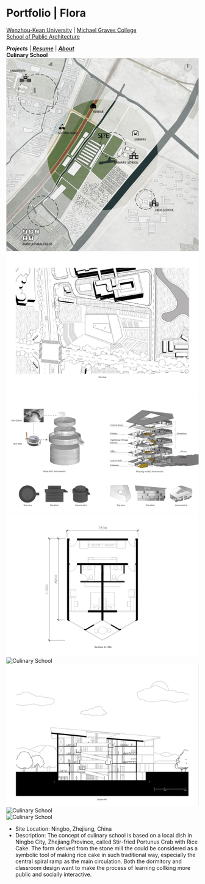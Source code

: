 # Portfolio | Flora

[Wenzhou-Kean University](https://wku.edu.cn/) | [Michael Graves College<br/>
School of Public Architecture](http://design.wku.edu.cn/)<br/>

***Projects*** | ***[Resume](https://ZMRFlora.github.io/Portfolio/Resume)*** | ***[About](https://ZMRFlora.github.io/Portfolio/About)*** 
<br>
**Culinary School**
![Culinary School](https://github.com/ZMRFlora/Portfolio/blob/gh-pages/Images/20-Summer/Culinary%20school-site%20context%20analysis.jpg?raw=true "Site Context Analysis")
<br>
![Culinary School](https://github.com/ZMRFlora/Portfolio/blob/gh-pages/Images/20-Summer/Culinary%20school-site%20map.jpg?raw=true "Site Map")
<br>
![Culinary School](https://github.com/ZMRFlora/Portfolio/blob/gh-pages/Images/20-Summer/Culinary%20school-massing%20analysis.jpg?raw=true "Massing Analysis")
<br>
![Culinary School](https://github.com/ZMRFlora/Portfolio/blob/gh-pages/Images/20-Summer/Culinary-school-dorm-plan.gif?raw=true "Dormitory Plan and Aggregation")
<br>
![Culinary School](https://github.com/ZMRFlora/Portfolio/blob/gh-pages/Images/20-Summer/Culinary-school-plan.gif?raw=true "Plans")
<br>
![Culinary School](https://github.com/ZMRFlora/Portfolio/blob/gh-pages/Images/20-Summer/Culinary%20school-section-screenshot.jpg?raw=true "Section")
<br>
![Culinary School](https://github.com/ZMRFlora/Portfolio/blob/gh-pages/Images/20-Summer/Culinary%20school-axono.jpg?raw=true "Axonometric")
<br>
![Culinary School](https://github.com/ZMRFlora/Portfolio/blob/gh-pages/Images/20-Summer/Culinary%20school-rendering.jpg?raw=true "Interior Rendering")
<br>
- Site Location: Ningbo, Zhejiang, China
- Description: The concept of culinary school is based on a local dish in Ningbo City, Zhejiang Province, called Stir-fried Portunus Crab with Rice Cake. The form derived from the stone mill the could be considered as a symbolic tool of making rice cake in such traditional way, especially the central spiral ramp as the main circulation. Both the dormitory and classroom design want to make the process of learning collking more public and socially interactive. 

